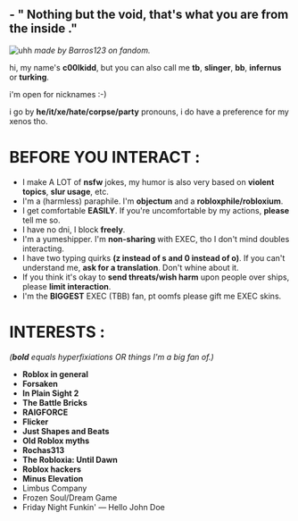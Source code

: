    ## - " Nothing but the void, that's what you are from the inside ."
   
   ![uhh](https://i.postimg.cc/DfMQ8KD9/static-assets-upload12247706694833509683.png)
   *made by Barros123 on fandom.*


hi, my name's **c00lkidd**, but you can also call me **tb**, **slinger**, **bb**, **infernus** or **turking**.

i'm open for nicknames :-)

i go by **he/it/xe/hate/corpse/party** pronouns, i do have a preference for my xenos tho.

# BEFORE YOU INTERACT :

- I make A LOT of **nsfw** jokes, my humor is also very based on **violent topics**, **slur usage**, etc.
- I'm a (harmless) paraphile. I'm **objectum** and a **robloxphile/robloxium**.
- I get comfortable **EASILY**. If you're uncomfortable by my actions, **please** tell me so.
- I have no dni, I block **freely**.
- I'm a yumeshipper. I'm **non-sharing** with EXEC, tho I don't mind doubles interacting.
- I have two typing quirks **(z instead of s and 0 instead of o)**. If you can't understand me, **ask for a translation**. Don't whine about it.
- If you think it's okay to **send threats/wish harm** upon people over ships, please **limit interaction**.
- I'm the **BIGGEST** EXEC (TBB) fan, pt oomfs please gift me EXEC skins.


# INTERESTS :
*(***bold*** equals hyperfixiations OR things I'm a big fan of.)*

- **Roblox in general**
- **Forsaken**
- **In Plain Sight 2**
- **The Battle Bricks**
- **RAIGFORCE**
- **Flicker**
- **Just Shapes and Beats**
- **Old Roblox myths**
- **Rochas313**
- **The Robloxia: Until Dawn**
- **Roblox hackers**
- **Minus Elevation**
- Limbus Company
- Frozen Soul/Dream Game
- Friday Night Funkin' — Hello John Doe
